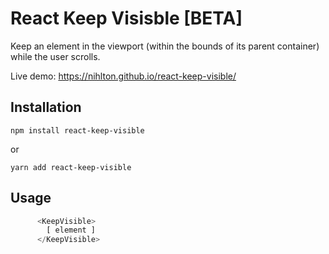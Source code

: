 # React Keep Visisble [BETA]
Keep an element in the viewport (within the bounds of its parent container) while the user scrolls.

Live demo: https://nihlton.github.io/react-keep-visible/

## Installation

`npm install react-keep-visible`

or

`yarn add react-keep-visible`

## Usage

```js
      <KeepVisible>
        [ element ]
      </KeepVisible>

```
